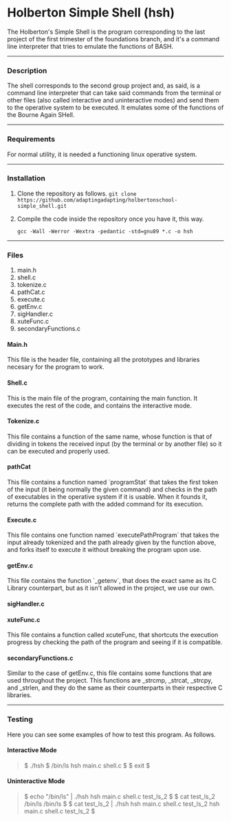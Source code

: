 # Holberton Simple Shell (hsh)

The Holberton's Simple Shell is the program corresponding to the last project of the first trimester of the foundations branch, and it's a command line interpreter that tries to emulate the functions of BASH.

---
<summario>
<h3>Description</h3>
The shell corresponds to the second group project and, as said, is a command line interpreter that can take said commands from the terminal or other files (also called interactive and uninteractive modes) and send them to the operative system to be executed. It emulates some of the functions of the Bourne Again SHell. 
</summario>

---
<h3>Requirements</h3>
For normal utility, it is needed a functioning linux operative system. 

---
<h3>Installation</h3>

 

 1. Clone the repository as follows.
		   ``
		   git clone https://github.com/adaptingadapting/holbertonschool-simple_shell.git
 ``
 2. Compile the code inside the repository once you have it, this way.
	

    ``
gcc -Wall -Werror -Wextra -pedantic -std=gnu89 *.c -o hsh
``

   ---
   <h3>Files</h3>
   

 

 1. main.h
 2. shell.c
 3. tokenize.c
 4. pathCat.c
 5. execute.c
 6. getEnv.c
 7. sigHandler.c
 8. xuteFunc.c
 9. secondaryFunctions.c

 
<h4>Main.h</h4>
This file is the header file, containing all the prototypes and libraries necesary for the program to work.

<h4>Shell.c</h4>
This is the main file of the program, containing the main function. It executes the rest of the code, and contains the interactive mode.

<h4>Tokenize.c</h4>
This file contains a function of the same name, whose function is that of dividing in tokens the received input (by the terminal or by another file) so it can be executed and properly used.

<h4>pathCat</h4>
This file contains a function named 
`programStat` that takes the first token of the input (it being normally the given command) and checks in the path of executables in the operative system if it is usable. When it founds it, returns the complete path with the added command for its execution.

<h4>Execute.c</h4>
This file contains one function named `executePathProgram` that takes the input already tokenized and the path already given by the function above, and forks itself to execute it without breaking the program upon use.

<h4>getEnv.c</h4>
This file contains the function `_getenv`, that does the exact same as its C Library counterpart, but as it isn't allowed in the project, we use our own.

<h4>sigHandler.c</h4>

<h4>xuteFunc.c</h4>
This file contains a function called xcuteFunc, that shortcuts the execution progress by checking the path of the program and seeing if it is compatible.

<h4>secondaryFunctions.c</h4>
Similar to the case of getEnv.c, this file contains some functions that are used throughout the project. This functions are _strcmp, _strcat, _strcpy, and _strlen, and they do the same as their counterparts in their respective C libraries.

---
<h3>Testing</h3>

Here you can see some examples of how to test this program. As follows.

<h4>Interactive Mode</h4>

> $ ./hsh
$ /bin/ls
hsh main.c shell.c
$
$ exit
$

<h4>Uninteractive Mode</h4>

> $ echo "/bin/ls" | ./hsh
hsh main.c shell.c test_ls_2
$
$ cat test_ls_2
/bin/ls
/bin/ls
$
$ cat test_ls_2 | ./hsh
hsh main.c shell.c test_ls_2
hsh main.c shell.c test_ls_2
$





